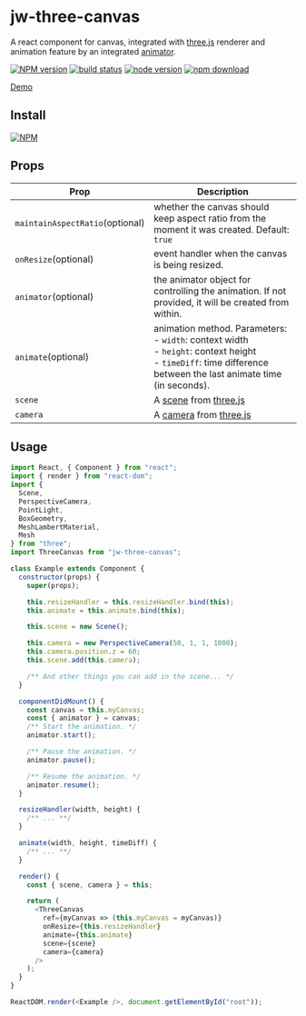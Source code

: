 # jw-three-canvas

A react component for canvas, integrated with [three.js](https://threejs.org) renderer and animation feature by an integrated [animator](https://nodei.co/npm/jw-animator).

[![NPM version][npm-image]][npm-url]
[![build status][travis-image]][travis-url]
[![node version][node-image]][node-url]
[![npm download][download-image]][download-url]

[npm-image]: http://img.shields.io/npm/v/jw-three-canvas.svg
[npm-url]: http://npmjs.org/package/jw-three-canvas
[travis-image]: https://img.shields.io/travis/WaiChungWong/jw-three-canvas.svg
[travis-url]: https://travis-ci.org/WaiChungWong/jw-three-canvas
[node-image]: https://img.shields.io/badge/node.js-%3E=_0.10-green.svg
[node-url]: http://nodejs.org/download/
[download-image]: https://img.shields.io/npm/dm/jw-three-canvas.svg
[download-url]: https://npmjs.org/package/jw-three-canvas

[Demo](http://waichungwong.github.io/jw-three-canvas/build)

## Install

[![NPM](https://nodei.co/npm/jw-three-canvas.png)](https://nodei.co/npm/jw-three-canvas)

## Props

| Prop                            | Description                                                                                                                                                             |
| ------------------------------- | ----------------------------------------------------------------------------------------------------------------------------------------------------------------------- |
| `maintainAspectRatio`(optional) | whether the canvas should keep aspect ratio from the moment it was created. Default: `true`                                                                             |
| `onResize`(optional)            | event handler when the canvas is being resized.                                                                                                                         |
| `animator`(optional)            | the animator object for controlling the animation. If not provided, it will be created from within.                                                                     |
| `animate`(optional)             | animation method. Parameters:<br> - `width`: context width<br> - `height`: context height<br> - `timeDiff`: time difference between the last animate time (in seconds). |
| `scene`                         | A [scene](https://threejs.org/docs/index.html#api/scenes/Scene) from [three.js](https://threejs.org)                                                                    |
| `camera`                        | A [camera](https://threejs.org/docs/index.html#api/cameras/Camera) from [three.js](https://threejs.org)                                                                 |

## Usage

```javascript
import React, { Component } from "react";
import { render } from "react-dom";
import {
  Scene,
  PerspectiveCamera,
  PointLight,
  BoxGeometry,
  MeshLambertMaterial,
  Mesh
} from "three";
import ThreeCanvas from "jw-three-canvas";

class Example extends Component {
  constructor(props) {
    super(props);

    this.resizeHandler = this.resizeHandler.bind(this);
    this.animate = this.animate.bind(this);

    this.scene = new Scene();

    this.camera = new PerspectiveCamera(50, 1, 1, 1000);
    this.camera.position.z = 60;
    this.scene.add(this.camera);

    /** And other things you can add in the scene... */
  }

  componentDidMount() {
    const canvas = this.myCanvas;
    const { animator } = canvas;
    /** Start the animation. */
    animator.start();

    /** Pause the animation. */
    animator.pause();

    /** Resume the animation. */
    animator.resume();
  }

  resizeHandler(width, height) {
    /** ... **/
  }

  animate(width, height, timeDiff) {
    /** ... **/
  }

  render() {
    const { scene, camera } = this;

    return (
      <ThreeCanvas
        ref={myCanvas => (this.myCanvas = myCanvas)}
        onResize={this.resizeHandler}
        animate={this.animate}
        scene={scene}
        camera={camera}
      />
    );
  }
}

ReactDOM.render(<Example />, document.getElementById("root"));
```
